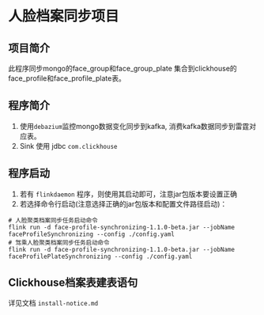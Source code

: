# 人脸档案同步项目
## 项目简介
  此程序同步mongo的face_group和face_group_plate 集合到clickhouse的face_profile和face_profile_plate表。

## 程序简介
1. 使用`debazium`监控mongo数据变化同步到kafka, 消费kafka数据同步到雷霆对应表。
2. Sink 使用 jdbc `com.clickhouse`


## 程序启动

1. 若有 `flinkdaemon` 程序，则使用其启动即可，注意jar包版本要设置正确
2. 若选择命令行启动(注意选择正确的jar包版本和配置文件路径启动)：

```shell
# 人脸聚类档案同步任务启动命令
flink run -d face-profile-synchronizing-1.1.0-beta.jar --jobName faceProfileSynchronizing --config ./config.yaml
# 驾乘人脸聚类档案同步任务启动命令
flink run -d face-profile-synchronizing-1.1.0-beta.jar --jobName faceProfilePlateSynchronizing --config ./config.yaml
```


## Clickhouse档案表建表语句
详见文档 `install-notice.md`

